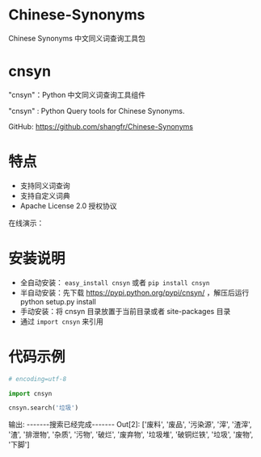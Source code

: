 # Chinese-Synonyms
Chinese Synonyms 中文同义词查询工具包

cnsyn
=====

"cnsyn"：Python 中文同义词查询工具组件

"cnsyn" : Python Query tools for Chinese Synonyms.

GitHub: https://github.com/shangfr/Chinese-Synonyms

特点
====

-  支持同义词查询
-  支持自定义词典
-  Apache License 2.0 授权协议

在线演示： 

安装说明
========

-  全自动安装： ``easy_install cnsyn`` 或者  ``pip install cnsyn``
-  半自动安装：先下载 https://pypi.python.org/pypi/cnsyn/ ，解压后运行
   python setup.py install
-  手动安装：将 cnsyn 目录放置于当前目录或者 site-packages 目录
-  通过 ``import cnsyn`` 来引用

代码示例
========
```python
# encoding=utf-8

import cnsyn

cnsyn.search('垃圾')
```
输出:
-------搜索已经完成-------
Out[2]: 
        ['废料',
         '废品',
         '污染源',
         '滓',
         '渣滓',
         '渣',
         '排泄物',
         '杂质',
         '污物',
         '破烂',
         '废弃物',
         '垃圾堆',
         '破铜烂铁',
         '垃圾',
         '废物',
         '下脚']